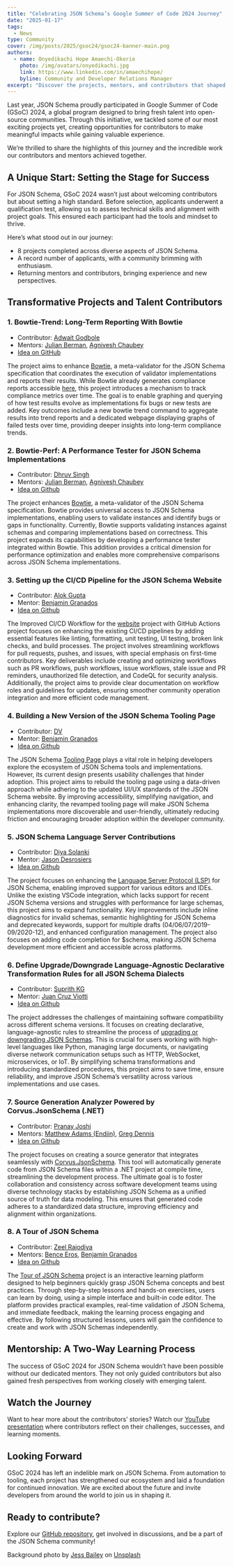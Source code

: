 ```yaml
---
title: "Celebrating JSON Schema’s Google Summer of Code 2024 Journey"
date: "2025-01-17"
tags:
  - News
type: Community
cover: /img/posts/2025/gsoc24/gsoc24-banner-main.png
authors:
  - name: Onyedikachi Hope Amaechi-Okorie
    photo: /img/avatars/onyedikachi.jpg
    link: https://www.linkedin.com/in/amaechihope/
    byline: Community and Developer Relations Manager 
excerpt: "Discover the projects, mentors, and contributors that shaped Google Summer of Code (GSoC) 2024!"
---
```


Last year, JSON Schema proudly participated in Google Summer of Code (GSoC) 2024, a global program designed to bring fresh talent into open-source communities. Through this initiative, we tackled some of our most exciting projects yet, creating opportunities for contributors to make meaningful impacts while gaining valuable experience.

We’re thrilled to share the highlights of this journey and the incredible work our contributors and mentors achieved together.

## A Unique Start: Setting the Stage for Success
For JSON Schema, GSoC 2024 wasn’t just about welcoming contributors but about setting a high standard. Before selection, applicants underwent a qualification test, allowing us to assess technical skills and alignment with project goals. This ensured each participant had the tools and mindset to thrive.

Here’s what stood out in our journey:

* 8 projects completed across diverse aspects of JSON Schema.
* A record number of applicants, with a community brimming with enthusiasm.
* Returning mentors and contributors, bringing experience and new perspectives.

## Transformative Projects and Talent Contributors

### 1. Bowtie-Trend: Long-Term Reporting With Bowtie

* Contributor: [Adwait Godbole](https://github.com/adwait-godbole)
* Mentors: [Julian Berman](https://github.com/Julian), [Agnivesh Chaubey](https://github.com/AgniveshChaubey)
* [Idea on GitHub](https://github.com/json-schema-org/community/issues/607)

The project aims to enhance [Bowtie](https://github.com/bowtie-json-schema/bowtie), a meta-validator for the JSON Schema specification that coordinates the execution of validator implementations and reports their results. While Bowtie already generates compliance reports accessible [here](https://bowtie.report), this project introduces a mechanism to track compliance metrics over time. The goal is to enable graphing and querying of how test results evolve as implementations fix bugs or new tests are added. Key outcomes include a new bowtie trend command to aggregate results into trend reports and a dedicated webpage displaying graphs of failed tests over time, providing deeper insights into long-term compliance trends.

### 2. Bowtie-Perf: A Performance Tester for JSON Schema Implementations

* Contributor: [Dhruv Singh](https://github.com/sudo-jarvis)
* Mentors: [Julian Berman](https://github.com/Julian), [Agnivesh Chaubey](https://github.com/AgniveshChaubey)
* [Idea on Github](https://github.com/json-schema-org/community/issues/605)

The project enhances [Bowtie](https://github.com/bowtie-json-schema/bowtie), a meta-validator of the JSON Schema specification. Bowtie provides universal access to JSON Schema implementations, enabling users to validate instances and identify bugs or gaps in functionality. Currently, Bowtie supports validating instances against schemas and comparing implementations based on correctness. This project expands its capabilities by developing a performance tester integrated within Bowtie. This addition provides a critical dimension for performance optimization and enables more comprehensive comparisons across JSON Schema implementations.

### 3. Setting up the CI/CD Pipeline for the JSON Schema Website

* Contributor: [Alok Gupta](https://github.com/aialok)
* Mentor: [Benjamin Granados](https://github.com/benjagm)
* [Idea on Github](https://github.com/json-schema-org/community/issues/603)

The Improved CI/CD Workflow for the [website](https://github.com/json-schema-org/website) project with GitHub Actions project focuses on enhancing the existing CI/CD pipelines by adding essential features like linting, formatting, unit testing, UI testing, broken link checks, and build processes. The project involves streamlining workflows for pull requests, pushes, and issues, with special emphasis on first-time contributors. Key deliverables include creating and optimizing workflows such as PR workflows, push workflows, issue workflows, stale issue and PR reminders, unauthorized file detection, and CodeQL for security analysis. Additionally, the project aims to provide clear documentation on workflow roles and guidelines for updates, ensuring smoother community operation integration and more efficient code management.

### 4. Building a New Version of the JSON Schema Tooling Page

* Contributor: [DV](http://github.com/darhkvoyd)
* Mentor: [Benjamin Granados](https://github.com/benjagm)
* [Idea on Github](https://github.com/json-schema-org/community/issues/602)

The JSON Schema [Tooling Page](https://json-schema.org/tools) plays a vital role in helping developers explore the ecosystem of JSON Schema tools and implementations. However, its current design presents usability challenges that hinder adoption. This project aims to rebuild the tooling page using a data-driven approach while adhering to the updated UI/UX standards of the JSON Schema website. By improving accessibility, simplifying navigation, and enhancing clarity, the revamped tooling page will make JSON Schema implementations more discoverable and user-friendly, ultimately reducing friction and encouraging broader adoption within the developer community.

### 5. JSON Schema Language Server Contributions

* Contributor: [Diya Solanki](https://github.com/diyaayay)
* Mentor: [Jason Desrosiers](https://github.com/jdesrosiers)
* [Idea on Github](https://github.com/json-schema-org/community/issues/601)

The project focuses on enhancing the [Language Server Protocol (LSP)](https://github.com/hyperjump-io/json-schema-language-tools) for JSON Schema, enabling improved support for various editors and IDEs. Unlike the existing VSCode integration, which lacks support for recent JSON Schema versions and struggles with performance for large schemas, this project aims to expand functionality. Key improvements include inline diagnostics for invalid schemas, semantic highlighting for JSON Schema and deprecated keywords, support for multiple drafts (04/06/07/2019-09/2020-12), and enhanced configuration management. The project also focuses on adding code completion for $schema, making JSON Schema development more efficient and accessible across platforms.

### 6. Define Upgrade/Downgrade Language-Agnostic Declarative Transformation Rules for all JSON Schema Dialects

* Contributor: [Suprith KG](https://github.com/suprith-hub)
* Mentor: [Juan Cruz Viotti](https://github.com/jviotti)
* [Idea on Github](https://github.com/json-schema-org/community/issues/599)

The project addresses the challenges of maintaining software compatibility across different schema versions. It focuses on creating declarative, language-agnostic rules to streamline the process of [upgrading or downgrading JSON Schemas](https://github.com/json-schema-org/upgrade-downgrade-rules). This is crucial for users working with high-level languages like Python, managing large documents, or navigating diverse network communication setups such as HTTP, WebSocket, microservices, or IoT. By simplifying schema transformations and introducing standardized procedures, this project aims to save time, ensure reliability, and improve JSON Schema’s versatility across various implementations and use cases.

### 7. Source Generation Analyzer Powered by Corvus.JsonSchema (.NET)

* Contributor: [Pranay Joshi](https://github.com/pranayjoshi)
* Mentors: [Matthew Adams (Endjin)](https://github.com/mwadams), [Greg Dennis](https://github.com/gregsdennis)
* [Idea on Github](https://github.com/json-schema-org/community/issues/614)

The project focuses on creating a source generator that integrates seamlessly with [Corvus.JsonSchema](https://github.com/corvus-dotnet/corvus.jsonschema). This tool will automatically generate code from JSON Schema files within a .NET project at compile time, streamlining the development process. The ultimate goal is to foster collaboration and consistency across software development teams using diverse technology stacks by establishing JSON Schema as a unified source of truth for data modeling. This ensures that generated code adheres to a standardized data structure, improving efficiency and alignment within organizations.

### 8. A Tour of JSON Schema

* Contributor: [Zeel Rajodiya](https://github.com/JeelRajodiya)
* Mentors: [Bence Eros](https://github.com/erosb), [Benjamin Granados](https://github.com/benjagm)
* [Idea on Github](https://github.com/json-schema-org/community/issues/645)

The [Tour of JSON Schema](https://github.com/json-schema-org/tour) project is an interactive learning platform designed to help beginners quickly grasp JSON Schema concepts and best practices. Through step-by-step lessons and hands-on exercises, users can learn by doing, using a simple interface and built-in code editor. The platform provides practical examples, real-time validation of JSON Schema, and immediate feedback, making the learning process engaging and effective. By following structured lessons, users will gain the confidence to create and work with JSON Schemas independently.

## Mentorship: A Two-Way Learning Process

The success of GSoC 2024 for JSON Schema wouldn’t have been possible without our dedicated mentors. They not only guided contributors but also gained fresh perspectives from working closely with emerging talent.

## Watch the Journey

Want to hear more about the contributors’ stories? Watch our [YouTube presentation](https://www.youtube.com/watch?v=2V9k1Hqhgnw) where contributors reflect on their challenges, successes, and learning moments.

## Looking Forward

GSoC 2024 has left an indelible mark on JSON Schema. From automation to tooling, each project has strengthened our ecosystem and laid a foundation for continued innovation.
We are excited about the future and invite developers from around the world to join us in shaping it.

## Ready to contribute?
Explore our [GitHub repository](https://github.com/json-schema-org), get involved in discussions, and be a part of the JSON Schema community!

Background photo by <a href="https://unsplash.com/@jessbaileydesigns?utm_content=creditCopyText&utm_medium=referral&utm_source=unsplash">Jess Bailey</a> 
on <a href="https://unsplash.com/photos/colored-pencil-lined-up-on-top-of-white-surface-l3N9Q27zULw?utm_content=creditCopyText&utm_medium=referral&utm_source=unsplash">Unsplash</a>
